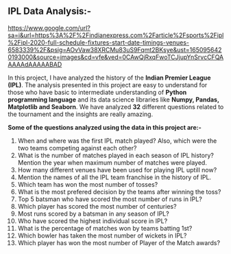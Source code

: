 ## IPL Data Analysis:-

https://www.google.com/url?sa=i&url=https%3A%2F%2Findianexpress.com%2Farticle%2Fsports%2Fipl%2Fipl-2020-full-schedule-fixtures-start-date-timings-venues-6583339%2F&psig=AOvVaw38XRCMu83uS9Fqmt2BKsye&ust=1650956420193000&source=images&cd=vfe&ved=0CAwQjRxqFwoTCJjupYnSrvcCFQAAAAAdAAAAABAD





In this project, I have analyzed the history of the **Indian Premier League (IPL)**. The analysis presented in this project are easy to understand for those who have basic to intermediate understanding of **Python programming language** and its data science libraries like **Numpy, Pandas, Matplotlib and Seaborn**. We have analyzed **32** different questions related to the tournament and the insights are really amazing. 

**Some of the questions analyzed using the data in this project are:-**

1. When and where was the first IPL match played? Also, which were the two teams competing against each other?
2. What is the number of matches played in each season of IPL history? Mention the year when maximum number of matches were played.
3. How many different venues have been used for playing IPL uptill now?
4. Mention the names of all the IPL team franchise in the history of IPL.
5. Which team has won the most number of tosses?
6. What is the most prefered decision by the teams after winning the toss?
7. Top 5 batsman who have scored the most number of runs in IPL?
8. Which player has scored the most number of centuries?
9. Most runs scored by a batsman in any season of IPL?
10.  Who have scored the highest individual score in IPL?
11.  What is the percentage of matches won by teams batting 1st?
12.  Which bowler has taken the most number of wickets in IPL?
13.  Which player has won the most number of Player of the Match awards?
